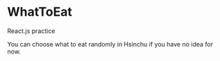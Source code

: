 # WhatToEat

React.js practice

You can choose what to eat randomly in Hsinchu if you have no idea for now.
